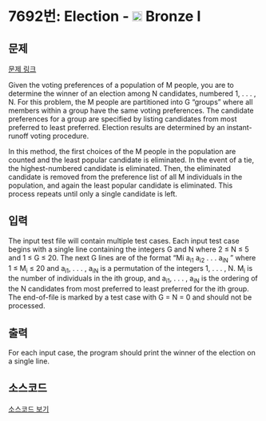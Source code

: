 # 7692번: Election - <img src="https://static.solved.ac/tier_small/5.svg" style="height:20px" /> Bronze I

<!-- performance -->

<!-- 문제 제출 후 깃허브에 푸시를 했을 때 제출한 코드의 성능이 입력될 공간입니다.-->

<!-- end -->

## 문제

[문제 링크](https://boj.kr/7692)


<p>Given the voting preferences of a population of M people, you are to determine the winner of an election among N candidates, numbered 1, . . . , N. For this problem, the M people are partitioned into G “groups” where all members within a group have the same voting preferences. The candidate preferences for a group are specified by listing candidates from most preferred to least preferred. Election results are determined by an instant-runoff voting procedure.</p>

<p>In this method, the first choices of the M people in the population are counted and the least popular candidate is eliminated. In the event of a tie, the highest-numbered candidate is eliminated. Then, the eliminated candidate is removed from the preference list of all M individuals in the population, and again the least popular candidate is eliminated. This process repeats until only a single candidate is left.</p>



## 입력


<p>The input test file will contain multiple test cases. Each input test case begins with a single line containing the integers G and N where 2 ≤ N ≤ 5 and 1 ≤ G ≤ 20. The next G lines are of the format “Mi a<sub>i1</sub> a<sub>i2</sub> . . . a<sub>iN</sub> ” where 1 ≤ M<sub>i</sub> ≤ 20 and a<sub>i1</sub>, . . . , a<sub>iN</sub> is a permutation of the integers 1, . . . , N. M<sub>i</sub> is the number of individuals in the ith group, and a<sub>i1</sub>, . . . , a<sub>iN</sub> is the ordering of the N candidates from most preferred to least preferred for the ith group. The end-of-file is marked by a test case with G = N = 0 and should not be processed.</p>



## 출력


<p>For each input case, the program should print the winner of the election on a single line.</p>



## 소스코드

[소스코드 보기](Election.cpp)